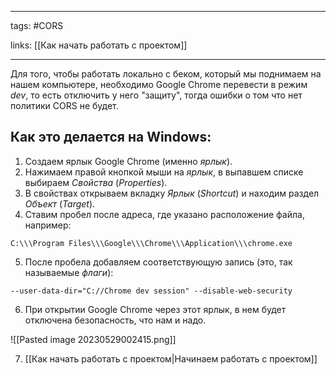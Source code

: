 ____

tags: #CORS 

links: [[Как начать работать с проектом]]

_____

Для того, чтобы работать локально с беком, который мы поднимаем на нашем компьютере, необходимо Google Chrome перевести в режим _dev_, то есть отключить у него "защиту", тогда ошибки о том что нет политики CORS не будет.

## Как это делается на Windows:

1. Создаем ярлык Google Chrome (именно _ярлык_).
2. Нажимаем правой кнопкой мыши на _ярлык_, в выпавшем списке выбираем _Свойства_ (_Properties_).
3. В свойствах открываем вкладку _Ярлык_ (_Shortcut_) и находим раздел _Объект_ (_Target_).
4. Ставим пробел после адреса, где указано расположение файла, например:

`C:\\\Program Files\\\Google\\\Chrome\\\Application\\\chrome.exe`

5. После пробела добавляем соответствующую запись (это, так называемые _флаги_):

`--user-data-dir="C://Chrome dev session" --disable-web-security`

6. При открытии Google Chrome через этот ярлык, в нем будет отключена безопасность, что нам и надо.

![[Pasted image 20230529002415.png]]

7. [[Как начать работать с проектом|Начинаем работать с проектом]]